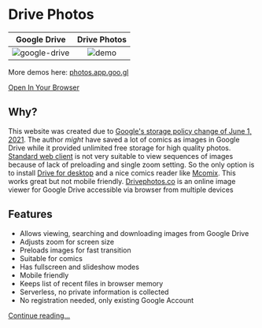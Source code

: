 # Drive Photos

|Google Drive|Drive Photos|
|:---:|:---:|
|![google-drive](https://user-images.githubusercontent.com/6601753/137457532-f950f68d-643d-490b-8df2-8c1a2bf97733.gif)|![demo](https://user-images.githubusercontent.com/6601753/137457561-2e694cde-55b6-4e7a-ad16-c0393105d81a.gif)|

More demos here: [photos.app.goo.gl](https://photos.app.goo.gl/VGU5V9j9FwhCotHr5)

[Open In Your Browser](https://drivephotos.co/view)

## Why?
This website was created due to [Google's storage policy change of June 1, 2021](https://blog.google/products/photos/storage-changes/).
The author *might* have saved a lot of comics as images in Google Drive while it provided unlimited free storage for high quality photos.
[Standard web client](https://drive.google.com/) is not very suitable to view sequences of images because of lack of preloading and single zoom setting.
So the only option is to install [Drive for desktop](https://www.google.com/drive/download/) and
a nice comics reader like [Mcomix](https://sourceforge.net/projects/mcomix/).
This works great but not mobile friendly.
[Drivephotos.co](https://drivephotos.co) is an online image viewer for Google Drive accessible via browser from multiple devices

## Features
- Allows viewing, searching and downloading images from Google Drive
- Adjusts zoom for screen size
- Preloads images for fast transition
- Suitable for comics
- Has fullscreen and slideshow modes
- Mobile friendly
- Keeps list of recent files in browser memory
- Serverless, no private information is collected
- No registration needed, only existing Google Account

[Continue reading...](https://drivephotos.co/about.html#features)
